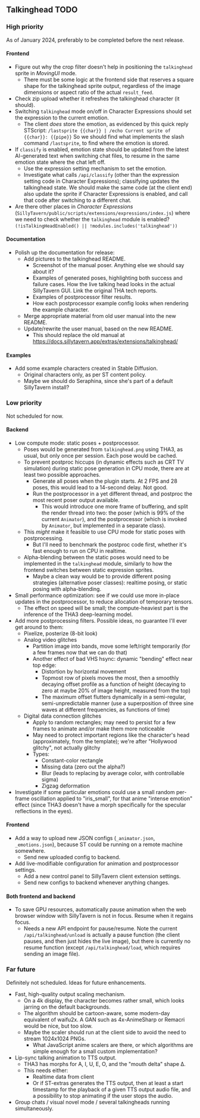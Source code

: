 ## Talkinghead TODO


### High priority

As of January 2024, preferably to be completed before the next release.

#### Frontend

- Figure out why the crop filter doesn't help in positioning the `talkinghead` sprite in *MovingUI* mode.
  - There must be some logic at the frontend side that reserves a square shape for the talkinghead sprite output,
    regardless of the image dimensions or aspect ratio of the actual `result_feed`.
- Check zip upload whether it refreshes the talkinghead character (it should).
- Switching `talkinghead` mode on/off in Character Expressions should set the expression to the current emotion.
  - The client *does* store the emotion, as evidenced by this quick reply STScript:
    `/lastsprite {{char}} | /echo Current sprite of {{char}}: {{pipe}}`
    So we should find what implements the slash command `/lastsprite`, to find where the emotion is stored.
- If `classify` is enabled, emotion state should be updated from the latest AI-generated text
  when switching chat files, to resume in the same emotion state where the chat left off.
  - Use the expression setting mechanism to set the emotion.
  - Investigate what calls `/api/classify` (other than the expression setting code in Character Expressions); classifying updates the talkinghead state.
    We should make the same code (at the client end) also update the sprite if Character Expressions is enabled, and call that code after switching to a different chat.
- Are there other places in *Character Expressions* (`SillyTavern/public/scripts/extensions/expressions/index.js`)
  where we need to check whether the `talkinghead` module is enabled? `(!isTalkingHeadEnabled() || !modules.includes('talkinghead'))`

#### Documentation

- Polish up the documentation for release:
  - Add pictures to the talkinghead README.
    - Screenshot of the manual poser. Anything else we should say about it?
    - Examples of generated poses, highlighting both success and failure cases. How the live talking head looks in the actual SillyTavern GUI. Link the original THA tech reports.
    - Examples of postprocessor filter results.
    - How each postprocessor example config looks when rendering the example character.
  - Merge appropriate material from old user manual into the new README.
  - Update/rewrite the user manual, based on the new README.
    - This should replace the old manual at https://docs.sillytavern.app/extras/extensions/talkinghead/

#### Examples

- Add some example characters created in Stable Diffusion.
  - Original characters only, as per ST content policy.
  - Maybe we should do Seraphina, since she's part of a default SillyTavern install?


### Low priority

Not scheduled for now.

#### Backend

- Low compute mode: static poses + postprocessor.
  - Poses would be generated from `talkinghead.png` using THA3, as usual, but only once per session. Each pose would be cached.
  - To prevent postproc hiccups (in dynamic effects such as CRT TV simulation) during static pose generation in CPU mode, there are at least two possible approaches.
    - Generate all poses when the plugin starts. At 2 FPS and 28 poses, this would lead to a 14-second delay. Not good.
    - Run the postprocessor in a yet different thread, and postproc the most recent poser output available.
      - This would introduce one more frame of buffering, and split the render thread into two: the poser (which is 99% of the current `Animator`),
        and the postprocessor (which is invoked by `Animator`, but implemented in a separate class).
  - This *might* make it feasible to use CPU mode for static poses with postprocessing.
    - But I'll need to benchmark the postproc code first, whether it's fast enough to run on CPU in realtime.
  - Alpha-blending between the static poses would need to be implemented in the `talkinghead` module, similarly to how the frontend switches between static expression sprites.
    - Maybe a clean way would be to provide different posing strategies (alternative poser classes): realtime posing, or static posing with alpha-blending.
- Small performance optimization: see if we could use more in-place updates in the postprocessor, to reduce allocation of temporary tensors.
  - The effect on speed will be small; the compute-heaviest part is the inference of the THA3 deep-learning model.
- Add more postprocessing filters. Possible ideas, no guarantee I'll ever get around to them:
  - Pixelize, posterize (8-bit look)
  - Analog video glitches
    - Partition image into bands, move some left/right temporarily (for a few frames now that we can do that)
    - Another effect of bad VHS hsync: dynamic "bending" effect near top edge:
      - Distortion by horizontal movement
      - Topmost row of pixels moves the most, then a smoothly decaying offset profile as a function of height (decaying to zero at maybe 20% of image height, measured from the top)
      - The maximum offset flutters dynamically in a semi-regular, semi-unpredictable manner (use a superposition of three sine waves at different frequencies, as functions of time)
  - Digital data connection glitches
    - Apply to random rectangles; may need to persist for a few frames to animate and/or make them more noticeable
    - May need to protect important regions like the character's head (approximately, from the template); we're after "Hollywood glitchy", not actually glitchy
    - Types:
      - Constant-color rectangle
      - Missing data (zero out the alpha?)
      - Blur (leads to replacing by average color, with controllable sigma)
      - Zigzag deformation
- Investigate if some particular emotions could use a small random per-frame oscillation applied to "iris_small",
  for that anime "intense emotion" effect (since THA3 doesn't have a morph specifically for the specular reflections in the eyes).

#### Frontend

- Add a way to upload new JSON configs (`_animator.json`, `_emotions.json`), because ST could be running on a remote machine somewhere.
  - Send new uploaded config to backend.
- Add live-modifiable configuration for animation and postprocessor settings.
  - Add a new control panel to SillyTavern client extension settings.
  - Send new configs to backend whenever anything changes.

#### Both frontend and backend

- To save GPU resources, automatically pause animation when the web browser window with SillyTavern is not in focus. Resume when it regains focus.
  - Needs a new API endpoint for pause/resume. Note the current `/api/talkinghead/unload` is actually a pause function (the client pauses, and
    then just hides the live image), but there is currently no resume function (except `/api/talkinghead/load`, which requires sending an image file).


### Far future

Definitely not scheduled. Ideas for future enhancements.

- Fast, high-quality output scaling mechanism.
  - On a 4k display, the character becomes rather small, which looks jarring on the default backgrounds.
  - The algorithm should be cartoon-aware, some modern-day equivalent of waifu2x. A GAN such as 4x-AnimeSharp or Remacri would be nice, but too slow.
  - Maybe the scaler should run at the client side to avoid the need to stream 1024x1024 PNGs.
    - What JavaScript anime scalers are there, or which algorithms are simple enough for a small custom implementation?
- Lip-sync talking animation to TTS output.
  - THA3 has morphs for A, I, U, E, O, and the "mouth delta" shape Δ.
  - This needs either:
    - Realtime data from client
    - Or if ST-extras generates the TTS output, then at least a start timestamp for the playback of a given TTS output audio file,
      and a possibility to stop animating if the user stops the audio.
- Group chats / visual novel mode / several talkingheads running simultaneously.
